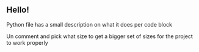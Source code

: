 ## Hello!

Python file has a small description on what it does per code block

Un comment and pick what size to get a bigger set of sizes for the project to work properly